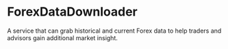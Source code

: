 # ForexDataDownloader
A service that can grab historical and current Forex data to help traders and advisors gain additional market insight.
